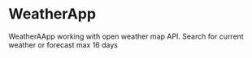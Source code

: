 # WeatherApp
WeatherAApp working with open weather map API. Search for current weather or forecast max 16 days
